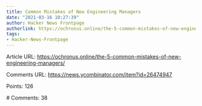 ```yaml
---
title: Common Mistakes of New Engineering Managers
date: "2021-03-16 10:27:39"
author: Hacker News Frontpage
authorlink: https://ochronus.online/the-5-common-mistakes-of-new-engineering-managers/
tags:
- Hacker-News-Frontpage
---
```


<p>Article URL: <a href="https://ochronus.online/the-5-common-mistakes-of-new-engineering-managers/">https://ochronus.online/the-5-common-mistakes-of-new-engineering-managers/</a></p>
<p>Comments URL: <a href="https://news.ycombinator.com/item?id=26474947">https://news.ycombinator.com/item?id=26474947</a></p>
<p>Points: 126</p>
<p># Comments: 38</p>
